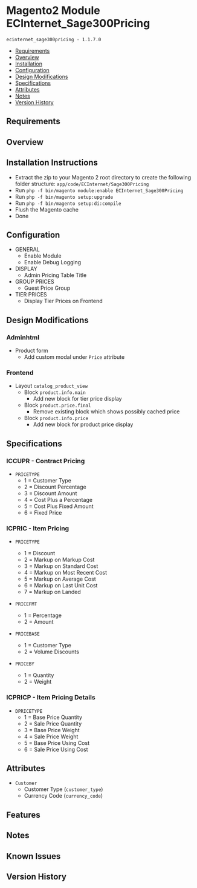 # Magento2 Module ECInternet_Sage300Pricing
``ecinternet_sage300pricing - 1.1.7.0``

- [Requirements](#requirements-header)
- [Overview](#overview-header)
- [Installation](#installation-header)
- [Configuration](#configuration-header)
- [Design Modifications](#design-modifications-header)
- [Specifications](#specifications-header)
- [Attributes](#attributes-header)
- [Notes](#notes-header)
- [Version History](#version-history-header)

## Requirements

## Overview

## Installation Instructions
- Extract the zip to your Magento 2 root directory to create the following folder structure: `app/code/ECInternet/Sage300Pricing`
- Run `php -f bin/magento module:enable ECInternet_Sage300Pricing`
- Run `php -f bin/magento setup:upgrade`
- Run `php -f bin/magento setup:di:compile`
- Flush the Magento cache
- Done

## Configuration
- GENERAL
  - Enable Module
  - Enable Debug Logging
- DISPLAY
  - Admin Pricing Table Title
- GROUP PRICES
  - Guest Price Group
- TIER PRICES
  - Display Tier Prices on Frontend

## Design Modifications
### Adminhtml
- Product form
  - Add custom modal under `Price` attribute

### Frontend
- Layout `catalog_product_view`
  - Block `product.info.main`
    - Add new block for tier price display
  - Block `product.price.final`
    - Remove existing block which shows possibly cached price
  - Block `product.info.price`
    - Add new block for product price display

## Specifications
### ICCUPR - Contract Pricing
 - `PRICETYPE`
   - 1	=	Customer Type
   - 2	=	Discount Percentage
   - 3	=	Discount Amount
   - 4	=	Cost Plus a Percentage
   - 5	=	Cost Plus Fixed Amount
   - 6	=	Fixed Price

### ICPRIC - Item Pricing
- `PRICETYPE`
  - 1	=	Discount
  - 2	=	Markup on Markup Cost
  - 3	=	Markup on Standard Cost
  - 4	=	Markup on Most Recent Cost
  - 5	=	Markup on Average Cost
  - 6	=	Markup on Last Unit Cost
  - 7	=	Markup on Landed


- `PRICEFMT`
  - 1	=	Percentage
  - 2	=	Amount


- `PRICEBASE`
  - 1	=	Customer Type
  - 2	=	Volume Discounts


- `PRICEBY`
  - 1	=	Quantity
  - 2	=	Weight

### ICPRICP - Item Pricing Details
- `DPRICETYPE`
  - 1	=	Base Price Quantity
  - 2	=	Sale Price Quantity
  - 3	=	Base Price Weight
  - 4	=	Sale Price Weight
  - 5	=	Base Price Using Cost
  - 6	=	Sale Price Using Cost

## Attributes
- `Customer`
  - Customer Type (`customer_type`)
  - Currency Code (`currency_code`)

## Features

## Notes

## Known Issues

## Version History
